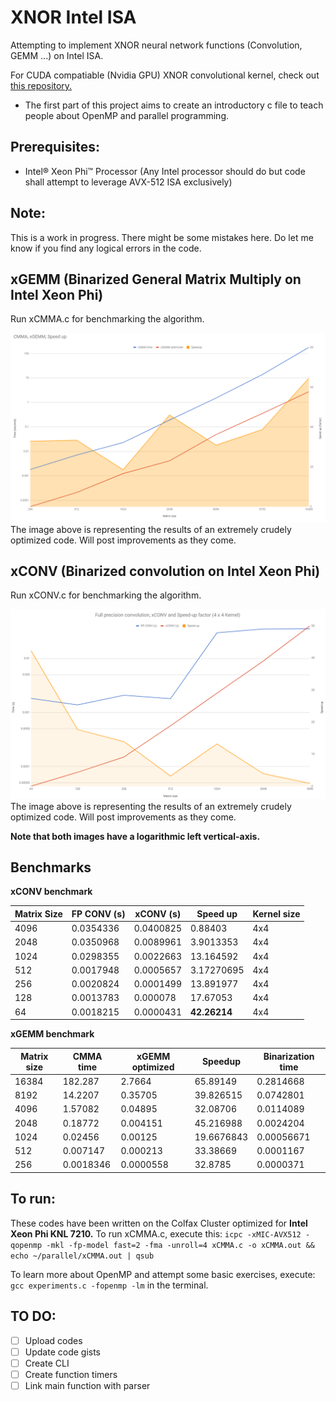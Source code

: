# XNOR Intel ISA
Attempting to implement XNOR neural network functions (Convolution, GEMM ...) on Intel ISA.

For CUDA compatiable (Nvidia GPU) XNOR convolutional kernel, check out [this repository.](https://github.com/akhauriyash/XNOR-convolution)

  * The first part of this project aims to create an introductory c file to teach people about OpenMP and parallel programming.
  
##  Prerequisites:
  * Intel® Xeon Phi™ Processor (Any Intel processor should do but code shall attempt to leverage AVX-512 ISA exclusively)
    
##  Note:
  This is a work in progress. There might be some mistakes here. 
  Do let me know if you find any logical errors in the code.
  
## xGEMM (Binarized General Matrix Multiply on Intel Xeon Phi)

Run xCMMA.c for benchmarking the algorithm.

![Alt text](https://github.com/akhauriyash/XNOR-Intel-ISA/blob/master/xGEMM%20opt%20bmark.png?raw=true)
The image above is representing the results of an extremely crudely optimized code. Will post improvements as they come.

## xCONV (Binarized convolution on Intel Xeon Phi)

Run xCONV.c for benchmarking the algorithm.

![Alt text](https://github.com/akhauriyash/XNOR-Intel-ISA/blob/master/xCONV%20benchmark.png?raw=true)
The image above is representing the results of an extremely crudely optimized code. Will post improvements as they come.

**Note that both images have a logarithmic left vertical-axis.**

## Benchmarks
**xCONV benchmark** 

|  Matrix Size | FP CONV (s) | xCONV (s) | **Speed up** | Kernel size |
|  ------ | ------ | ------ | ------ | ------ |
|  4096 | 0.0354336 | 0.0400825 | 0.88403 | 4x4 |
|  2048 | 0.0350968 | 0.0089961 | 3.9013353 | 4x4 |
|  1024 | 0.0298355 | 0.0022663 | 13.164592 | 4x4 |
|  512 | 0.0017948 | 0.0005657 | 3.17270695 | 4x4 |
|  256 | 0.0020824 | 0.0001499 | 13.891977 | 4x4 |
|  128 | 0.0013783 | 0.000078 | 17.67053 | 4x4 |
|  64 | 0.0018215 | 0.0000431 | **42.26214** | 4x4 |

**xGEMM benchmark**

|  Matrix size | CMMA time | xGEMM optimized | **Speedup** | Binarization time |
|  ------ | ------ | ------ | ------ | ------ |
|  16384 | 182.287 | 2.7664 | 65.89149 | 0.2814668 |
|  8192 | 14.2207 | 0.35705 | 39.826515 | 0.0742801 |
|  4096 | 1.57082 | 0.04895 | 32.08706 | 0.0114089 |
|  2048 | 0.18772 | 0.004151 | 45.216988 | 0.0024204 |
|  1024 | 0.02456 | 0.00125 | 19.6676843 | 0.00056671 |
|  512 | 0.007147 | 0.000213 | 33.38669 | 0.0001167 |
|  256 | 0.0018346 | 0.0000558 | 32.8785 | 0.0000371 |

## To run:
   These codes have been written on the Colfax Cluster optimized for **Intel Xeon Phi KNL 7210.**
   To run xCMMA.c, execute this:
   `icpc -xMIC-AVX512 -qopenmp -mkl -fp-model fast=2 -fma -unroll=4 xCMMA.c -o xCMMA.out && echo ~/parallel/xCMMA.out | qsub`
   
   To learn more about OpenMP and attempt some basic exercises, execute:
 	`gcc experiments.c -fopenmp -lm`
  	in the terminal.


 
 
##  TO DO:
  - [ ] Upload codes
  - [ ] Update code gists
  - [ ] Create CLI
  - [ ] Create function timers
  - [ ] Link main function with parser
